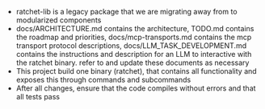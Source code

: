 - ratchet-lib is a legacy package that we are migrating away from to modularized components
- docs/ARCHITECTURE.md contains the architecture, TODO.md contains the roadmap and priorities, docs/mcp-transports.md contains the mcp transport protocol descriptions, docs/LLM_TASK_DEVELOPMENT.md contains the instructions and description for an LLM to interactive with the ratchet binary. refer to and update these documents as necessary
- This project build one binary (ratchet), that contains all functionality and exposes this through commands and subcommands
- After all changes, ensure that the code compiles without errors and that all tests pass
